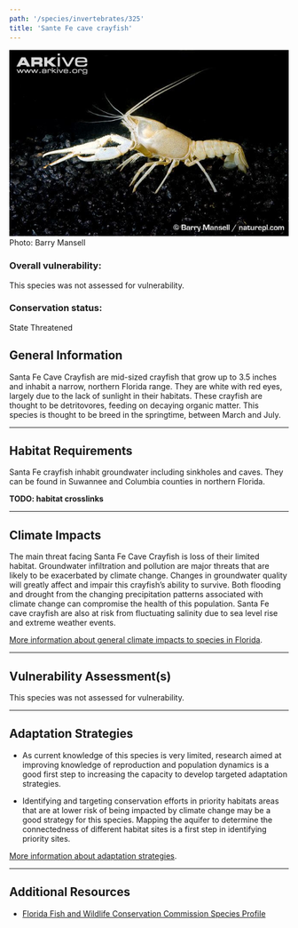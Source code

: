 ```yaml
---
path: '/species/invertebrates/325'
title: 'Sante Fe cave crayfish'
---
```


<content-header icon="freshwater_invertebrates" title="Sante Fe cave crayfish" subtitle="Procambarus erythrops">
</content-header>

<div id="TopSection">

<div class="header-photo"><img src="325.jpg" alt="Photo for 325"/>
<figcaption>Photo: Barry Mansell</figcaption></div>

<div>

### Overall vulnerability:

This species was not assessed for vulnerability.



### Conservation status:

State Threatened

</div>
</div>

## General Information

Santa Fe Cave Crayfish are mid-sized crayfish that grow up to 3.5 inches and inhabit a narrow, northern Florida range. They are white with red eyes, largely due to the lack of sunlight in their habitats. These crayfish are thought to be detritovores, feeding on decaying organic matter. This species is thought to be breed in the springtime, between March and July.

<hr />

## Habitat Requirements

Santa Fe crayfish inhabit groundwater including sinkholes and caves. They can be found in Suwannee and Columbia counties in northern Florida.

**TODO: habitat crosslinks**

<hr />

## Climate Impacts

The main threat facing Santa Fe Cave Crayfish is loss of their limited habitat. Groundwater infiltration and pollution are major threats that are likely to be exacerbated by climate change. Changes in groundwater quality will greatly affect and impair this crayfish’s ability to survive. Both flooding and drought from the changing precipitation patterns associated with climate change can compromise the health of this population. Santa Fe cave crayfish are also at risk from fluctuating salinity due to sea level rise and extreme weather events.

[More information about general climate impacts to species in Florida](/impacts/species).



<hr />

## Vulnerability Assessment(s)

This species was not assessed for vulnerability.

<hr />

## Adaptation Strategies

- As current knowledge of this species is very limited, research aimed at improving knowledge of reproduction and population dynamics is a good first step to increasing the capacity to develop targeted adaptation strategies.

- Identifying and targeting conservation efforts in priority habitats areas that are at lower risk of being impacted by climate change may be a good strategy for this species.  Mapping the aquifer to determine the connectedness of different habitat sites is a first step in identifying priority sites.

[More information about adaptation strategies](/strategies).

<hr />


## Additional Resources

- [Florida Fish and Wildlife Conservation Commission Species Profile](https://myfwc.com/wildlifehabitats/profiles/invertebrates/santa-fe-cave-crayfish/)
